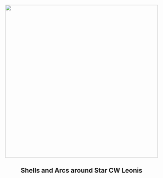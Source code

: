 
<p align="center"><img src="https://apod.nasa.gov/apod/image/2307/CwLeo_Hubble_960.jpg" width="500" height="500"></p>
<h2 align="center"> Shells and Arcs around Star CW Leonis </h2>
